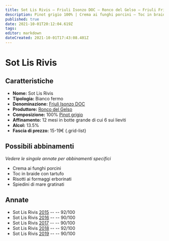 ```yaml
---
title: Sot Lis Rivis – Friuli Isonzo DOC – Ronco del Gelso – Friuli Friuli Isonzo (IT) – 15-19€ – 4★-5★
description: Pinot grigio 100% | Crema ai funghi porcini – Toc in braide con tartufo – Risotti ai formaggi erborinati – Spiedini di mare gratinati
published: true
date: 2021-10-01T20:12:04.619Z
tags: 
editor: markdown
dateCreated: 2021-10-01T17:43:08.401Z
---
```


# Sot Lis Rivis

## Caratteristiche
- **Nome:** Sot Lis Rivis
- **Tipologia:** Bianco fermo
- **Denominazione:** [Friuli Isonzo DOC](/denominazioni/Italia/Friuli-Venezia-Giulia/DOC/Friuli-Isonzo)
- **Produttore:** [Ronco del Gelso](/produttori/Italia/Friuli-Venezia-Giulia/Ronco-del-Gelso) 
- **Composizione:** 100% [Pinot grigio](/vitigni/Italia/pinot-grigio)
- **Affinamento:** 12 mesi in botte grande di cui 6 sui lieviti
- **Alcol:** 13.5%
- **Fascia di prezzo:** 15-19€
{.grid-list}



## Possibili abbinamenti
*Vedere le singole annate per abbinamenti specifici*

- Crema ai funghi porcini
- Toc in braide con tartufo
- Risotti ai formaggi erborinati
- Spiedini di mare gratinati

## Annate
- Sot Lis Rivis [2015](/vini/Italia/Friuli-Venezia-Giulia/Ronco-del-Gelso/Sot-Lis-Rivis/2015) -- <span class="star-5"></span> -- 92/100
- Sot Lis Rivis [2016](/vini/Italia/Friuli-Venezia-Giulia/Ronco-del-Gelso/Sot-Lis-Rivis/2016) -- <span class="star-4"></span> -- 90/100
- Sot Lis Rivis [2017](/vini/Italia/Friuli-Venezia-Giulia/Ronco-del-Gelso/Sot-Lis-Rivis/2017) -- <span class="star-4"></span> -- 90/100
- Sot Lis Rivis [2018](/vini/Italia/Friuli-Venezia-Giulia/Ronco-del-Gelso/Sot-Lis-Rivis/2018) -- <span class="star-5"></span> -- 92/100
- Sot Lis Rivis [2019](/vini/Italia/Friuli-Venezia-Giulia/Ronco-del-Gelso/Sot-Lis-Rivis/2019) -- <span class="star-4"></span> -- 90/100

